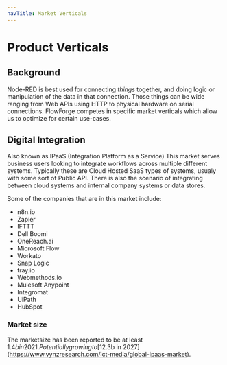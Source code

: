 ```yaml
---
navTitle: Market Verticals
---
```


# Product Verticals

## Background
Node-RED is best used for connecting _things_ together, and doing logic or manipulation of the data in that connection. Those things can be wide ranging from Web APIs using HTTP to physical hardware on serial connections.
FlowForge competes in specific market verticals which allow us to optimize for certain use-cases.


## Digital Integration 
Also known as IPaaS (Integration Platform as a Service) This market serves business users looking to integrate workflows across multiple different systems. Typically these are Cloud Hosted SaaS types of systems, usualy with some sort of Public API.
There is also the scenario of integrating between cloud systems and internal company systems or data stores.

Some of the companies that are in this market include:
- n8n.io
- Zapier
- IFTTT
- Dell Boomi
- OneReach.ai
- Microsoft Flow
- Workato
- Snap Logic
- tray.io
- Webmethods.io
- Mulesoft Anypoint
- Integromat
- UiPath
- HubSpot

### Market size

The marketsize has been reported to be at least $1.4b in 2021. Potentially growing to [$12.3b in 2027](https://www.vynzresearch.com/ict-media/global-ipaas-market).